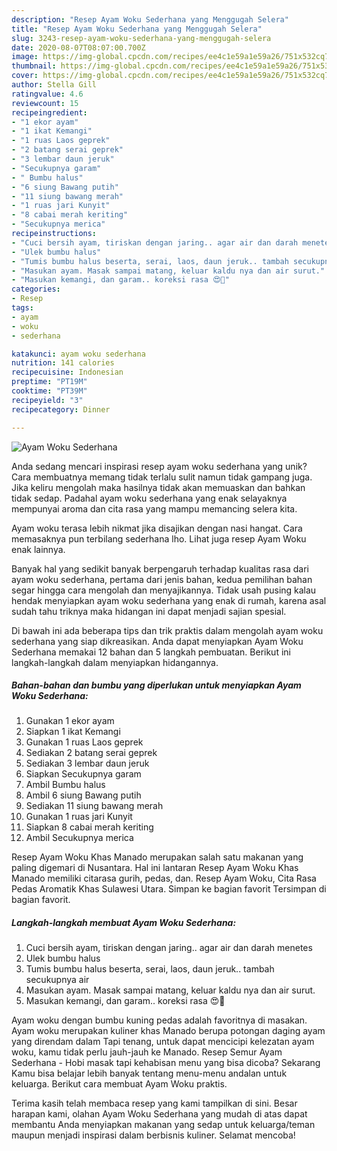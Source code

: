```yaml
---
description: "Resep Ayam Woku Sederhana yang Menggugah Selera"
title: "Resep Ayam Woku Sederhana yang Menggugah Selera"
slug: 3243-resep-ayam-woku-sederhana-yang-menggugah-selera
date: 2020-08-07T08:07:00.700Z
image: https://img-global.cpcdn.com/recipes/ee4c1e59a1e59a26/751x532cq70/ayam-woku-sederhana-foto-resep-utama.jpg
thumbnail: https://img-global.cpcdn.com/recipes/ee4c1e59a1e59a26/751x532cq70/ayam-woku-sederhana-foto-resep-utama.jpg
cover: https://img-global.cpcdn.com/recipes/ee4c1e59a1e59a26/751x532cq70/ayam-woku-sederhana-foto-resep-utama.jpg
author: Stella Gill
ratingvalue: 4.6
reviewcount: 15
recipeingredient:
- "1 ekor ayam"
- "1 ikat Kemangi"
- "1 ruas Laos geprek"
- "2 batang serai geprek"
- "3 lembar daun jeruk"
- "Secukupnya garam"
- " Bumbu halus"
- "6 siung Bawang putih"
- "11 siung bawang merah"
- "1 ruas jari Kunyit"
- "8 cabai merah keriting"
- "Secukupnya merica"
recipeinstructions:
- "Cuci bersih ayam, tiriskan dengan jaring.. agar air dan darah menetes"
- "Ulek bumbu halus"
- "Tumis bumbu halus beserta, serai, laos, daun jeruk.. tambah secukupnya air"
- "Masukan ayam. Masak sampai matang, keluar kaldu nya dan air surut."
- "Masukan kemangi, dan garam.. koreksi rasa 😍🤗"
categories:
- Resep
tags:
- ayam
- woku
- sederhana

katakunci: ayam woku sederhana 
nutrition: 141 calories
recipecuisine: Indonesian
preptime: "PT19M"
cooktime: "PT39M"
recipeyield: "3"
recipecategory: Dinner

---
```



![Ayam Woku Sederhana](https://img-global.cpcdn.com/recipes/ee4c1e59a1e59a26/751x532cq70/ayam-woku-sederhana-foto-resep-utama.jpg)

Anda sedang mencari inspirasi resep ayam woku sederhana yang unik? Cara membuatnya memang tidak terlalu sulit namun tidak gampang juga. Jika keliru mengolah maka hasilnya tidak akan memuaskan dan bahkan tidak sedap. Padahal ayam woku sederhana yang enak selayaknya mempunyai aroma dan cita rasa yang mampu memancing selera kita.

Ayam woku terasa lebih nikmat jika disajikan dengan nasi hangat. Cara memasaknya pun terbilang sederhana lho. Lihat juga resep Ayam Woku enak lainnya.

Banyak hal yang sedikit banyak berpengaruh terhadap kualitas rasa dari ayam woku sederhana, pertama dari jenis bahan, kedua pemilihan bahan segar hingga cara mengolah dan menyajikannya. Tidak usah pusing kalau hendak menyiapkan ayam woku sederhana yang enak di rumah, karena asal sudah tahu triknya maka hidangan ini dapat menjadi sajian spesial.


Di bawah ini ada beberapa tips dan trik praktis dalam mengolah ayam woku sederhana yang siap dikreasikan. Anda dapat menyiapkan Ayam Woku Sederhana memakai 12 bahan dan 5 langkah pembuatan. Berikut ini langkah-langkah dalam menyiapkan hidangannya.

<!--inarticleads1-->

##### Bahan-bahan dan bumbu yang diperlukan untuk menyiapkan Ayam Woku Sederhana:

1. Gunakan 1 ekor ayam
1. Siapkan 1 ikat Kemangi
1. Gunakan 1 ruas Laos geprek
1. Sediakan 2 batang serai geprek
1. Sediakan 3 lembar daun jeruk
1. Siapkan Secukupnya garam
1. Ambil  Bumbu halus
1. Ambil 6 siung Bawang putih
1. Sediakan 11 siung bawang merah
1. Gunakan 1 ruas jari Kunyit
1. Siapkan 8 cabai merah keriting
1. Ambil Secukupnya merica


Resep Ayam Woku Khas Manado merupakan salah satu makanan yang paling digemari di Nusantara. Hal ini lantaran Resep Ayam Woku Khas Manado memiliki citarasa gurih, pedas, dan. Resep Ayam Woku, Cita Rasa Pedas Aromatik Khas Sulawesi Utara. Simpan ke bagian favorit Tersimpan di bagian favorit. 

<!--inarticleads2-->

##### Langkah-langkah membuat Ayam Woku Sederhana:

1. Cuci bersih ayam, tiriskan dengan jaring.. agar air dan darah menetes
1. Ulek bumbu halus
1. Tumis bumbu halus beserta, serai, laos, daun jeruk.. tambah secukupnya air
1. Masukan ayam. Masak sampai matang, keluar kaldu nya dan air surut.
1. Masukan kemangi, dan garam.. koreksi rasa 😍🤗


Ayam woku dengan bumbu kuning pedas adalah favoritnya di masakan. Ayam woku merupakan kuliner khas Manado berupa potongan daging ayam yang direndam dalam Tapi tenang, untuk dapat mencicipi kelezatan ayam woku, kamu tidak perlu jauh-jauh ke Manado. Resep Semur Ayam Sederhana - Hobi masak tapi kehabisan menu yang bisa dicoba? Sekarang Kamu bisa belajar lebih banyak tentang menu-menu andalan untuk keluarga. Berikut cara membuat Ayam Woku praktis. 

Terima kasih telah membaca resep yang kami tampilkan di sini. Besar harapan kami, olahan Ayam Woku Sederhana yang mudah di atas dapat membantu Anda menyiapkan makanan yang sedap untuk keluarga/teman maupun menjadi inspirasi dalam berbisnis kuliner. Selamat mencoba!

